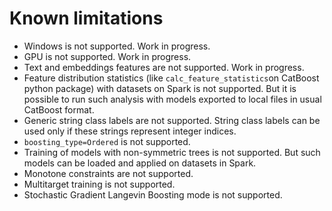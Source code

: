 # Known limitations

* Windows is not supported. Work in progress.
* GPU is not supported. Work in progress.
* Text and embeddings features are not supported. Work in progress.
* Feature distribution statistics (like `calc_feature_statistics`on CatBoost python package) with datasets on Spark is not supported. But it is possible to run such analysis with models exported to local files in usual CatBoost format.
* Generic string class labels are not supported. String class labels can be used only if these strings represent integer indices.
* ``boosting_type=Ordered`` is not supported.
* Training of models with non-symmetric trees is not supported. But such models can be loaded and applied on datasets in Spark.
* Monotone constraints are not supported.
* Multitarget training is not supported.
* Stochastic Gradient Langevin Boosting mode is not supported.
